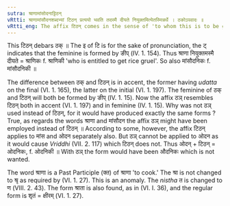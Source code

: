 ```yaml
---
sutra: श्राणामांसोदनाट्टिठन्
vRtti: श्राणामांसौदनशब्दभ्यां टिठन् प्रत्ययो भवति तदस्मै दीयते नियुक्तमित्येतस्मिन्नर्थे । ठकोऽपवादः ॥
vRtti_eng: The affix टिठन् comes in the sense of 'to whom this is to be given rightfully', after the words श्राणा and मांसौदन ॥ 
---
```

This टिठन् debars ठक् ॥ The इ of टि is for the sake of pronunciation, the ट् indicates that the feminine is formed by ङीप् (IV. 1. 154). Thus श्राणा नियुक्तमस्मै दीयते = श्राणिकः f. श्राणिकी 'who is entitled to get rice gruel'. So also मांसौदनिकः f. मांसौदनिकी ॥

The difference between ठक् and टिठन् is in accent, the former having _udatta_ on the final (VI. 1. 165), the latter on the initial (VI. 1. 197). The feminine of ठक् and टिठन् will both be formed by ङीप् (IV. 1. 15). Now the affix ठञ् resembles टिठन् both in accent (VI. 1. 197) and in feminine (IV. 1. 15). Why was not ठञ् used instead of टिठन्, for it would have produced exactly the same forms ? True, as regards the words श्राणा and मांसौदन the affix ठञ् might have been employed instead of टिठन् ॥ According to some, however, the affix टिठन् applies to मांस and ओदन separately also. But ठञ् cannot be applied to ओदन as it would cause _Vriddhi_ (VII. 2. 117) which टिठन् does not. Thus ओदन् + टिठन् = ओदनिकः, f. ओदनिकी ॥ With ठञ् the form would have been औदनिकः which is not wanted.

The word श्राणा is a Past Participle (क्त) of श्राणा 'to cook.' The श्रा is not changed to श्रृ as required by (VI. 1. 27). This is an anomaly. The _nistha_ त is changed to ण (VIII. 2. 43). The form श्राता is also found, as in (VI. I. 36), and the regular form is शृतं = क्षीरम् (VI. 1. 27).
